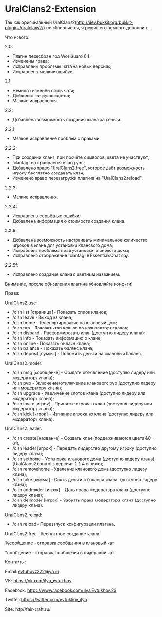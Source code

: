 # UralClans2-Extension
Так как оригинальный UralClans2(http://dev.bukkit.org/bukkit-plugins/uralclans2/) не обновляется, я решил его немного дополнить.

Что нового:

2.0:

   - Плагин пересбран под WorlGuard 6.1;
   - Изменены права;
   - Исправлены проблемы чата на новых версиях;
   - Исправлены мелкие ошибки.

2.1:

   - Немного изменён стиль чата;
   - Добавлен чат руководства;
   - Мелкие исправления.

2.2:
   - Добавлена возможность создания клана за деньги.

2.2.1:

   - Мелкое исправление проблем с правами.

2.2.2:
  
  - При создании клана, при посчёте символов, цвета не участвуют;
  - !clantag! настраивается в lang.yml;
  - Добавлено право "UralClans2.free", которое даёт возможность игроку бесплатно создавать клан;
  - Изменено право перезагрузки плагина на "UralClans2.reload".

2.2.3:
 
 - Мелкие исправления.

2.2.4:
 
 - Исправлены серьёзные ошибки;
 - Добавлена информация о стоимости создания клана.

2.2.5:

 - Добавлена возможность настраивать минимальное количество игроков в клане для установки кланового дома;
 - Исправлена проблема прав установки кланового дома;
 - Исправлено отображение !clantag! в EssentialsChat spy.
 
2.2.5f:

 - Исправлено создание клана с цветным названием.

Внимание, просле обновления плагина обновляйте конфиги!

Права:

UralClans2.use:

   - /clan list [страница] - Показать спиок кланов;
   - /clan leave - Выход из клана;
   - /clan home - Телепортирование на клановый дом;
   - /clan top - Показать топ кланов по количеству игроков;
   - /clan disband - Расформировать клан (доступно лидеру клана);
   - /clan info - Показать информацию о клане;
   - /clan online - Показать онлайн клана;
   - /clan balance - Показать баланс клана;
   - /clan deposit [сумма] - Положить деньги на клановый баланс.

UralClans2.moder:

   - /clan msg [сообщение] - Создать объявление (доступно лидеру или модератору клана);
   - /clan pvp - Включение/отключение кланового pvp (доступно лидеру или модератору клана);
   - /clan upgrade - Увеличение слотов клана (доступно лидеру или модератору клана);
   - /clan invite [игрок] - Принятие игрока в клан (доступно лидеру или модератору клана);
   - /clan kick [игрок] - Изгнание игрока из клана (доступно лидеру или модератору клана).

UralClans2.leader:

   - /clan create [название] - Создать клан (поддерживаются цвета &0 - &f);
   - /clan leader [игрок] - Передать лидерство другому игроку (доступно лидеру клана);
   - /clan sethome - Установка кланового дома (доступно лидеру клана) (UralClans2.control в версиях 2.2.4 и ниже);
   - /clan removehome - Удаление кланового дома (доступно лидеру клана);
   - /clan take [сумма] - Снять деньги с баланса клана. (доступно лидеру клана);
   - /clan addmoder [игрок] - Дать права модератора клана (доступно лидеру клана);
   - /clan delmoder [игрок] - Забрать права модератора клана (доступно лидеру клана).
   
UralClans2.reload:

   - /clan reload - Перезапуск конфигурации плагина.

UralClans2.free - бесплатное создание клана.

%сообщение - отправка сообщения в клановый чат

*сообщение - отправка сообщения в лидерский чат

Контакты:


 Email: evtuhov2222@ya.ru
 
 VK: https://vk.com/ilya_evtukhov
 
 Facebook: https://www.facebook.com/Ilya.Evtukhov.23
 
 Twitter: https://twitter.com/evtukhov_ilya
 
 Site: http//fair-craft.ru/
 
